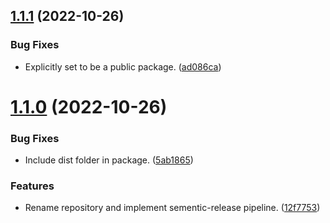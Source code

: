 ## [1.1.1](https://git.zsinfo.nl/Zandor300/react-meta-tags/compare/v1.1.0...v1.1.1) (2022-10-26)


### Bug Fixes

* Explicitly set to be a public package. ([ad086ca](https://git.zsinfo.nl/Zandor300/react-meta-tags/commit/ad086ca97d4a6fb06bd799bf1af6d182408b7167))

# [1.1.0](https://git.zsinfo.nl/Zandor300/react-meta-tags/compare/v1.0.1...v1.1.0) (2022-10-26)


### Bug Fixes

* Include dist folder in package. ([5ab1865](https://git.zsinfo.nl/Zandor300/react-meta-tags/commit/5ab18656f8b259153bc79d108d2adeb6cccac13b))


### Features

* Rename repository and implement sementic-release pipeline. ([12f7753](https://git.zsinfo.nl/Zandor300/react-meta-tags/commit/12f7753252d03498af318b1c4ae7770be7383946))
